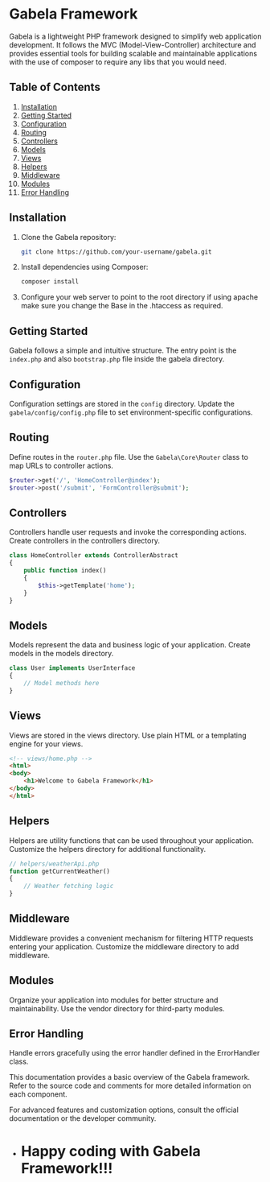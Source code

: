 # Gabela Framework

Gabela is a lightweight PHP framework designed to simplify web application development. It follows the MVC (Model-View-Controller) architecture and provides essential tools for building scalable and maintainable applications with the use of composer to require any libs that you would need.

## Table of Contents

1. [Installation](#installation)
2. [Getting Started](#getting-started)
3. [Configuration](#configuration)
4. [Routing](#routing)
5. [Controllers](#controllers)
6. [Models](#models)
7. [Views](#views)
8. [Helpers](#helpers)
9. [Middleware](#middleware)
10. [Modules](#modules)
11. [Error Handling](#error-handling)

## Installation

1. Clone the Gabela repository:

    ```bash
    git clone https://github.com/your-username/gabela.git
    ```

2. Install dependencies using Composer:

    ```bash
    composer install
    ```

3. Configure your web server to point to the root directory if using apache make sure you change the Base in the .htaccess as required.

## Getting Started

Gabela follows a simple and intuitive structure. The entry point is the `index.php` and also `bootstrap.php` file inside the gabela  directory.

## Configuration

Configuration settings are stored in the `config` directory. Update the `gabela/config/config.php` file to set environment-specific configurations.

## Routing

Define routes in the `router.php` file. Use the `Gabela\Core\Router` class to map URLs to controller actions.

```php
$router->get('/', 'HomeController@index');
$router->post('/submit', 'FormController@submit');
```

## Controllers
Controllers handle user requests and invoke the corresponding actions. Create controllers in the controllers directory.

```php
class HomeController extends ControllerAbstract
{
    public function index()
    {
        $this->getTemplate('home');
    }
}
```

## Models
Models represent the data and business logic of your application. Create models in the models directory.

```php
class User implements UserInterface
{
    // Model methods here
}
```

## Views
Views are stored in the views directory. Use plain HTML or a templating engine for your views.

```html
<!-- views/home.php -->
<html>
<body>
    <h1>Welcome to Gabela Framework</h1>
</body>
</html>

```

## Helpers
Helpers are utility functions that can be used throughout your application. Customize the helpers directory for additional functionality.

```php
// helpers/weatherApi.php
function getCurrentWeather()
{
    // Weather fetching logic
}

```

## Middleware
Middleware provides a convenient mechanism for filtering HTTP requests entering your application. Customize the middleware directory to add middleware.

## Modules
Organize your application into modules for better structure and maintainability. Use the vendor directory for third-party modules.

## Error Handling
Handle errors gracefully using the error handler defined in the ErrorHandler class.

This documentation provides a basic overview of the Gabela framework. Refer to the source code and comments for more detailed information on each component.

For advanced features and customization options, consult the official documentation or the developer community.

* # Happy coding with Gabela Framework!!!






